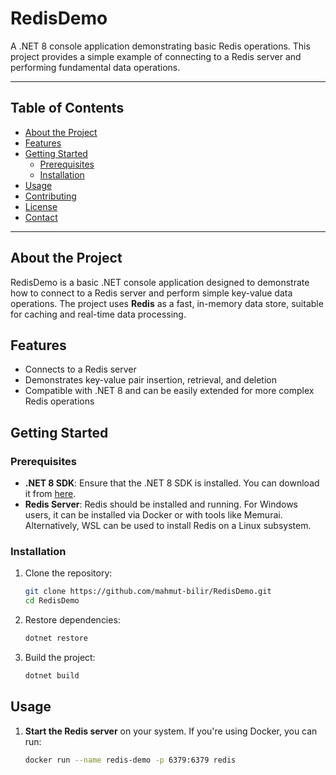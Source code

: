 # RedisDemo

A .NET 8 console application demonstrating basic Redis operations. This project provides a simple example of connecting to a Redis server and performing fundamental data operations.

---

## Table of Contents
- [About the Project](#about-the-project)
- [Features](#features)
- [Getting Started](#getting-started)
  - [Prerequisites](#prerequisites)
  - [Installation](#installation)
- [Usage](#usage)
- [Contributing](#contributing)
- [License](#license)
- [Contact](#contact)

---

## About the Project

RedisDemo is a basic .NET console application designed to demonstrate how to connect to a Redis server and perform simple key-value data operations. The project uses **Redis** as a fast, in-memory data store, suitable for caching and real-time data processing.

## Features

- Connects to a Redis server
- Demonstrates key-value pair insertion, retrieval, and deletion
- Compatible with .NET 8 and can be easily extended for more complex Redis operations

## Getting Started

### Prerequisites

- **.NET 8 SDK**: Ensure that the .NET 8 SDK is installed. You can download it from [here](https://dotnet.microsoft.com/download).
- **Redis Server**: Redis should be installed and running. For Windows users, it can be installed via Docker or with tools like Memurai. Alternatively, WSL can be used to install Redis on a Linux subsystem.

### Installation

1. Clone the repository:
    ```bash
    git clone https://github.com/mahmut-bilir/RedisDemo.git
    cd RedisDemo
    ```

2. Restore dependencies:
    ```bash
    dotnet restore
    ```

3. Build the project:
    ```bash
    dotnet build
    ```

## Usage

1. **Start the Redis server** on your system. If you're using Docker, you can run:
   ```bash
   docker run --name redis-demo -p 6379:6379 redis
